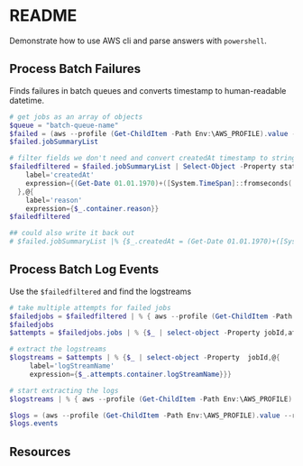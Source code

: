 # README

Demonstrate how to use AWS cli and parse answers with `powershell`.  

## Process Batch Failures

Finds failures in batch queues and converts timestamp to human-readable datetime.  

```ps1
# get jobs as an array of objects
$queue = "batch-queue-name"
$failed = (aws --profile (Get-ChildItem -Path Env:\AWS_PROFILE).value --region us-east-1 batch list-jobs --job-queue $queue --job-status FAILED | ConvertFrom-Json)
$failed.jobSummaryList

# filter fields we don't need and convert createdAt timestamp to string. 
$failedfiltered = $failed.jobSummaryList | Select-Object -Property status,jobId,jobName,@{
    label='createdAt'
    expression={(Get-Date 01.01.1970)+([System.TimeSpan]::fromseconds( $_.createdAt/1000))}
  },@{
    label='reason'
    expression={$_.container.reason}}
$failedfiltered

## could also write it back out 
# $failed.jobSummaryList |% {$_.createdAt = (Get-Date 01.01.1970)+([System. TimeSpan]::fromseconds( $_.createdAt/1000))}
```

## Process Batch Log Events

Use the `$failedfiltered` and find the logstreams

```ps1
# take multiple attempts for failed jobs 
$failedjobs = $failedfiltered | % { aws --profile (Get-ChildItem -Path Env:\AWS_PROFILE).value --region us-east-1 batch describe-jobs --jobs $_.jobid | ConvertFrom-Json} 
$failedjobs
$attempts = $failedjobs.jobs | % {$_ | select-object -Property jobId,attempts}

# extract the logstreams
$logstreams = $attempts | % {$_ | select-object -Property  jobId,@{
     label='logStreamName'
     expression={$_.attempts.container.logStreamName}}}

# start extracting the logs
$logstreams | % { aws --profile (Get-ChildItem -Path Env:\AWS_PROFILE).value --region us-east-1 batch get-log-events --log-group-name "/aws/batch/job" --log-stream-name 

$logs = (aws --profile (Get-ChildItem -Path Env:\AWS_PROFILE).value --region us-east-1 logs get-log-events --log-group-name "/aws/batch/job" --log-stream-name $logstreams[0].logStreamName[0] | convertfrom-json)
$logs.events
```

## Resources

